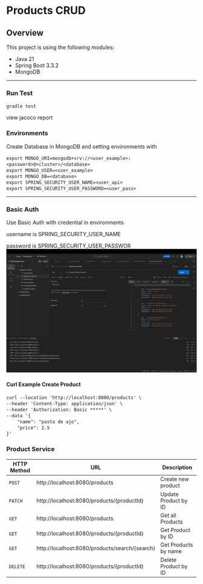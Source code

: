 # Products CRUD 

## Overview

This project is using the following modules:

- Java 21
- Spring Boot 3.3.2
- MongoDB


---

### Run Test
```
gradle test
```
view jacoco report

### Environments

Create Database in MongoDB and setting environments with

```
export MONGO_URI=mongodb+srv://<user_example>:<password>@<cluster>/<database>
export MONGO_USER=<user_example>
export MONGO_DB=<database>
export SPRING_SECURITY_USER_NAME=<user_api>
export SPRING_SECURITY_USER_PASSWORD=<user_pass>
```


---


### Basic Auth
Use Basic Auth with credential in environments

username is SPRING_SECURITY_USER_NAME

password is SPRING_SECURITY_USER_PASSWOR
![](test_auth.png)

#### Curl Example Create Product
````
curl --location 'http://localhost:8080/products' \
--header 'Content-Type: application/json' \
--header 'Authorization: Basic *****' \
--data '{
	"name": "pasta de ajo",
    "price": 2.5
}'
````
### Product Service

| HTTP Method | URL                                            | Description          |
|-------------|------------------------------------------------|----------------------|
| `POST`      | http://localhost:8080/products                 | Create new product   |
| `PATCH`     | http://localhost:8080/products/{productId}        | Update Product by ID |
| `GET`       | http://localhost:8080/products                 | Get all Products     |
| `GET`       | http://localhost:8080/products/{productId}        | Get Product by ID    |
| `GET`       | http://localhost:8080/products/search/{search} | Get Products by name |
| `DELETE`    | http://localhost:8080/products/{productId}        | Delete Product by ID |
